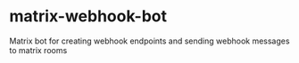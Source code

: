 # matrix-webhook-bot
Matrix bot for creating webhook endpoints and sending webhook messages to matrix rooms
